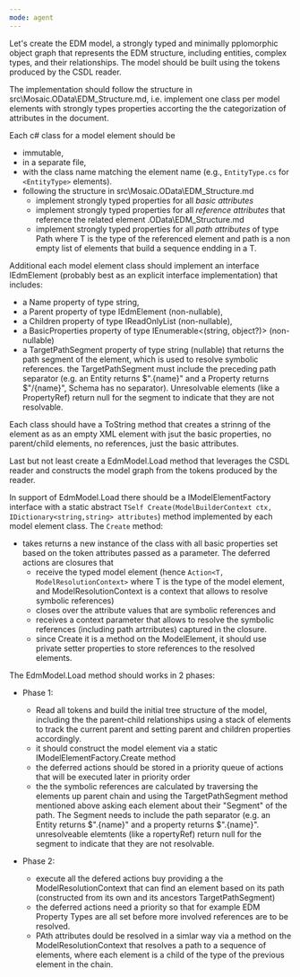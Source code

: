 ```yaml
---
mode: agent
---
```


Let's create the EDM model, a strongly typed and minimally pplomorphic object graph that represents the EDM structure, including entities, complex types, and their relationships. The model should be built using the tokens produced by the CSDL reader.

The implementation should follow the structure in src\Mosaic.OData\EDM_Structure.md, i.e. implement
one class per model elements with strongly types properties accorting the the categorization of attributes in the document.

Each c# class for a model element should be 
- immutable,
- in a separate file, 
- with the class name matching the element name (e.g., `EntityType.cs` for `<EntityType>` elements). 
- following the structure in  src\Mosaic.OData\EDM_Structure.md
    - implement strongly typed properties for all *basic attributes* 
    - implement strongly typed properties for all *reference attributes* that reference the related element .OData\EDM_Structure.md 
    - implement strongly typed properties for all *path attributes* of type Path<T> where T is the type of the referenced element and path is a non empty list of elements that build a sequence endding in a T. 



Additional each model element class should implement an interface IEdmElement (probably best as an explicit interface implementation) that includes:
- a Name property of type string,
- a Parent property of type IEdmElement (non-nullable),
- a Children property of type IReadOnlyList<IEdmElement> (non-nullable),
- a BasicProperties property of type IEnumerable<(string, object?)> (non-nullable)
- a TargetPathSegment property of type string (nullable) that returns the path segment of the element, which is used to resolve symbolic references. the TargetPathSegment must include the preceding path separator (e.g. an Entity returns $".{name}" and a Property returns $"/{name}", Schema has no separator). Unresolvable elements (like a PropertyRef) return null for the segment to indicate that they are not resolvable.


Each class should have a ToString method that creates a strinng of the element as as an empty XML element with jsut the basic properties, no parent/child elements, no references, just the basic attributes.



Last but not least create a EdmModel.Load method that leverages the CSDL reader and
constructs the model graph from the tokens produced by the reader. 

In support of EdmModel.Load there should be a IModelElementFactory<TSelf> interface with a static abstract `TSelf Create(ModelBuilderContext ctx, IDictionary<string,string> attributes`) method implemented by each model element class. The `Create` method: 
- takes returns a new instance of the class with all basic properties set based on the token attributes passed as a parameter. The  deferred actions are closures that
    - receive the typed model element (hence `Action<T, ModelResolutionContext>` where T is the type of the model element, and ModelResolutionContext is a context that allows to resolve symbolic references)
    - closes over the attribute values that are symbolic references and 
    - receives a context parameter that allows to resolve the symbolic references (including path artrributes) captured in the closure.
    - since Create it is a method on the ModelElement, it should use private setter properties to store references to the resolved elements. 


The EdmModel.Load method should works in 2 phases:
- Phase 1: 
    - Read all tokens and build the initial tree structure of the model, including the the parent-child relationships using a stack of elements to track the current parent and setting parent and children properties accordingly.
    - it should construct the model element via a static IModelElementFactory.Create method 
    - the deferred actions should be stored in a priority queue of actions that will be executed later in priority order    
    - the the symbolic references are calculated by traversing the elements up parent chain and using the TargetPathSegment method mentioned above asking each element about their "Segment" of the path. The Segment needs to include the path separator (e.g. an Entity returns $".{name}" and a property returns $".{name}". unresolveable elemtents (like a ropertyRef) return null for the segment to indicate that they are not resolvable.

- Phase 2: 
    - execute all the defered actions buy providing a the ModelResolutionContext that can find an element based on its path (constructed from its own and its ancestors TargetPathSegment)     
    - the deferred actions need a priority so that for example EDM Property Types are all set before more involved references are to be resolved.
    - PAth attributes dould be resolved in a simlar way via a method on the ModelResolutionContext that resolves a path to a sequence of elements, where each element is a child of the type of the previous element in the chain.



